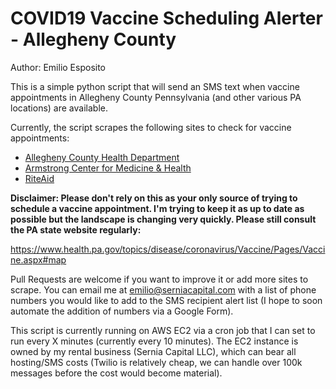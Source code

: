 # COVID19 Vaccine Scheduling Alerter - Allegheny County
Author: Emilio Esposito

This is a simple python script that will send an SMS text when vaccine appointments in Allegheny County Pennsylvania (and other various PA locations) are available. 

Currently, the script scrapes the following sites to check for vaccine appointments:

* [Allegheny County Health Department](https://www.alleghenycounty.us/Health-Department/Resources/COVID-19/COVID-19-Vaccine-Information.aspx)
* [Armstrong Center for Medicine & Health](https://acmh.appointlet.com/)
* [RiteAid](https://sr.reportsonline.com/sr/riteaid/PS2021)

**Disclaimer: Please don't rely on this as your only source of trying to schedule a vaccine appointment. I'm trying to keep it as up to date as possible but the landscape is changing very quickly. Please still consult the PA state website regularly:**

https://www.health.pa.gov/topics/disease/coronavirus/Vaccine/Pages/Vaccine.aspx#map

Pull Requests are welcome if you want to improve it or add more sites to scrape. You can email me at emilio@serniacapital.com with a list of phone numbers you would like to add to the SMS recipient alert list (I hope to soon automate the addition of numbers via a Google Form).

This script is currently running on AWS EC2 via a cron job that I can set to run every X minutes (currently every 10 minutes). The EC2 instance is owned by my rental business (Sernia Capital LLC), which can bear all hosting/SMS costs (Twilio is relatively cheap, we can handle over 100k messages before the cost would become material).



